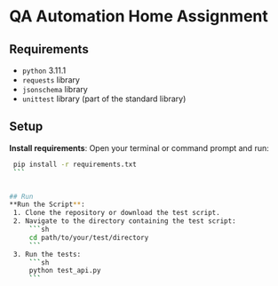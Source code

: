 # QA Automation Home Assignment

## Requirements
- `python` 3.11.1
- `requests` library
- `jsonschema` library
- `unittest` library (part of the standard library)

## Setup

**Install requirements**:
   Open your terminal or command prompt and run:
   ```sh
    pip install -r requirements.txt
    ```


## Run
**Run the Script**:
    1. Clone the repository or download the test script.
    2. Navigate to the directory containing the test script:
        ```sh
        cd path/to/your/test/directory
        ```
    3. Run the tests:
        ```sh
        python test_api.py
        ```
